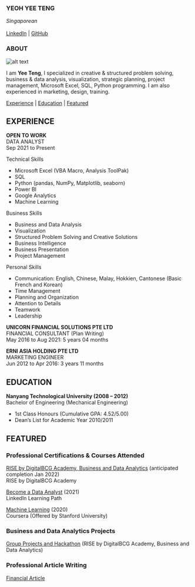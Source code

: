 <!-- CONTACT Section Starts -->

### YEOH YEE TENG
_Singaporean_<br><br>
[LinkedIn](https://www.linkedin.com/in/yeohyeeteng/) | [GitHub](https://yeohyeeteng.github.io/YeohYeeTeng/)

<!-- CONTACT Section Ends -->



<!-- ABOUT Section Starts -->

### ABOUT

<!-- Add link to your picture -->
![alt text](https://avatars.githubusercontent.com/u/93510308?v=4)

<!-- Add your details -->
I am __Yee Teng__, I specialized in creative & structured problem solving, business & data analysis, visualization, strategic planning, project management, Microsoft Excel, SQL, Python programming. I am also experienced in marketing, design, training.

<!-- Add link to the sections -->
[Experience](#experience) | [Education](#education) | [Featured](#featured)

<!-- ABOUT Section Ends -->



<!-- EXPERIENCE Section Starts -->

## EXPERIENCE

<!-- Add your details -->
__OPEN TO WORK__<br>
DATA ANALYST<br>
Sep 2021 to Present

Technical Skills
- Microsoft Excel (VBA Macro, Analysis ToolPak)
- SQL
- Python (pandas, NumPy, Matplotlib, seaborn)
- Power BI
- Google Analytics
- Machine Learning

Business Skills
- Business and Data Analysis
- Visualization
- Structured Problem Solving and Creative Solutions
- Business Intelligence
- Business Presentation
- Project Management

Personal Skills
- Communication: English, Chinese, Malay, Hokkien, Cantonese (Basic French and Korean)
- Time Management
- Planning and Organization
- Attention to Details
- Teamwork
- Leadership

__UNICORN FINANCIAL SOLUTIONS PTE LTD__<br>
FINANCIAL CONSULTANT (Plan Writing)<br>
May 2016 to Aug 2021: 5 years 04 months

__ERNI ASIA HOLDING PTE LTD__<br>
MARKETING ENGINEER<br>
Jun 2012 to Apr 2016: 3 years 11 months

<!-- EXPERIENCE Section Ends -->



<!-- EDUCATION Section Starts -->

## EDUCATION

<!-- Add your details -->
__Nanyang Technological University (2008 – 2012)__<br>
Bachelor of Engineering (Mechanical Engineering)
- 1st Class Honours (Cumulative GPA: 4.52/5.00)
- Dean’s List for Academic Year 2010/2011

<!-- EDUCATION Section Ends -->



<!-- FEATURED Section Starts -->

## FEATURED

<!-- Add your details -->
### Professional Certifications & Courses Attended
[RISE by DigitalBCG Academy, Business and Data Analytics](https://rise.bcg.com/business-data-analytics/) (anticipated completion Jan 2022)<br>
RISE by DigitalBCG Academy

[Become a Data Analyst](https://www.linkedin.com/learning/paths/become-a-data-analyst) (2021)<br>
LinkedIn Learning Path

[Machine Learning](https://www.coursera.org/learn/machine-learning) (2020)<br>
Coursera (Offered by Stanford University)

### Business and Data Analytics Projects
[Group Projects and Hackathon](https://drive.google.com/drive/folders/1VP1xmoH-K28Ajsi_4yUFUG28J5NW04bw?usp=sharing) (RISE by DigitalBCG Academy, Business and Data Analytics)

### Professional Article Writing
[Financial Article](https://www.unicorn.sg/library/is-your-savings-account-really-a-savings-account)

<!-- FEATURED Section Ends -->
